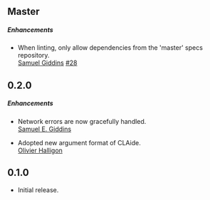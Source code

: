 ## Master

##### Enhancements

* When linting, only allow dependencies from the 'master' specs repository.  
  [Samuel Giddins](https://github.com/segiddins)
  [#28](https://github.com/CocoaPods/cocoapods-trunk/issues/28)


## 0.2.0

##### Enhancements

* Network errors are now gracefully handled.  
[Samuel E. Giddins](https://github.com/segiddins)

* Adopted new argument format of CLAide.  
[Olivier Halligon](https://github.com/AliSoftware)


## 0.1.0

* Initial release.
